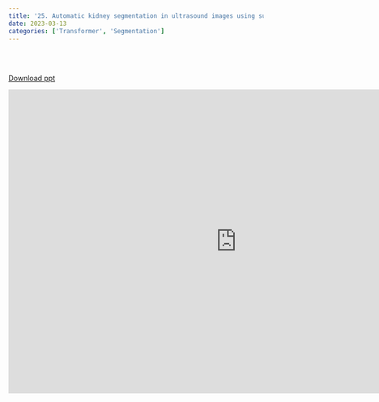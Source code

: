 ```yaml
---
title: '25. Automatic kidney segmentation in ultrasound images using subsequent boundary distance regression and pixelwise classification networks'
date: 2023-03-13 
categories: ['Transformer', 'Segmentation']
---
```


<br><br>

[Download ppt](/ppt/25.pptx)

<center>
<iframe src="https://docs.google.com/presentation/d/e/2PACX-1vQEUYfx7ipBFvLDi6sr7cPG7ieKUcBuR_GnWi9zappe_7jpJX_DePtXdRYWcv9w1w/embed?start=false&loop=false&delayms=3000" frameborder="0" width="900" height="600" allowfullscreen="true" mozallowfullscreen="true" webkitallowfullscreen="true min-width="350px"></iframe>
</center>

<br>

<script src="https://utteranc.es/client.js"
        repo="RTOS-KGU/RTOS-utterances-comment"
        issue-term="pathname"
        label="Comment"
        theme="github-light"
        crossorigin="anonymous"
        async>
</script>